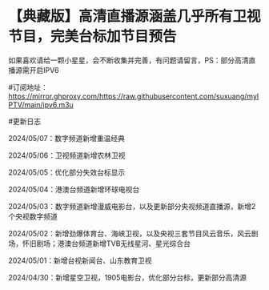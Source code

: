 # 【典藏版】高清直播源涵盖几乎所有卫视节目，完美台标加节目预告


如果喜欢请给一颗小星星，会不断收集并完善，有问题请留言，PS：部分高清直播源需开启IPV6

#订阅地址：https://mirror.ghproxy.com/https://raw.githubusercontent.com/suxuang/myIPTV/main/ipv6.m3u

#更新日志

2024/05/07：数字频道新增重温经典

2024/05/06：卫视频道新增农林卫视

2024/05/05：优化部分失效台标显示

2024/05/04：港澳台频道新增环球电视台

2024/05/03：数字频道新增漫威电影台，以及更新部分央视频道直播源，新增2个央视数字频道

2024/05/02：新增劲爆体育台、海峡卫视，以及央视三套节目风云音乐，风云剧场，怀旧剧场；港澳台频道新增TVB无线星河、星光综合台

2024/05/01：新增台视新闻台、山东教育卫视

2024/04/30：新增星空卫视，1905电影台，优化部分台标，更新部分高清源



